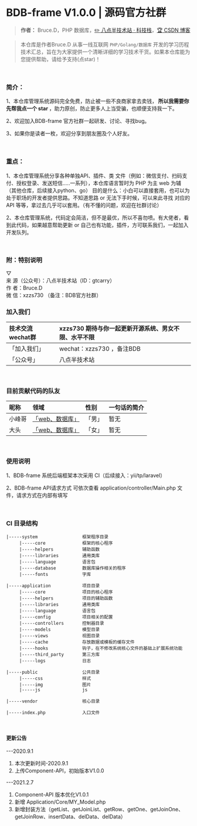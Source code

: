 # BDB-frame V1.0.0 | 源码官方社群

> **作者：** Bruce.D，PHP 数据库，[:pencil2: 八点半技术站 · 科技栈](#)，[:trophy: CSDN 博客](https://blog.csdn.net/qq_40884473)

> 本仓库是作者Bruce.D 从事一线互联网 ```PHP/Golang/数据库``` 开发的学习历程技术汇总，旨在为大家提供一个清晰详细的学习技术干货。如果本仓库能为您提供帮助，请给予支持(点star)！


<br/>  

### 简介：

1、本仓库管理系统源码完全免费，防止被一些不良商家拿去卖钱，<b> 所以我需要你先帮我点一个 star </b>，助力原创，防止更多人上当受骗，也顺便支持我一下。

2、欢迎加入BDB-frame 官方社群一起研发、讨论、寻找bug。

3、如果你是读者一枚，欢迎分享到朋友圈及个人好友。

<br/>

### 重点：

1、本仓库管理系统分享各种单独API、插件、类 文件（例如：微信支付、扫码支付、授权登录、发送短信.....一系列），本仓库语言暂时为 PHP 为主 web 为辅（其他仓库，后续接入python、go）
目的是什么：小白可以直接套用，也可以为处于职场的开发者提供思路。不知道思路 or 无法下手时候，可以来此寻找 对应的API 等等，拿过去几乎可以套用。（有不懂的问题，欢迎在社群讨论）

2、本仓库管理系统，代码定会简洁，但不是最优，所以不喜勿喷。有大佬者，看到此代码，如果越意帮助更新 or 自己也有功能，插件，方可联系我们，一起加入开发队列。 

<br/>

### 附：特别说明 <br/>
▽<br/>
来   源（公众号）：八点半技术站（ID：gtcarry）<br/>
作   者：Bruce.D<br/>
微  信：xzzs730 （备注：BDB官方社群）<br/>


### 加入我们

| 技术交流wechat群 | xzzs730  期待与你一起更新开源系统、男女不限、水平不限|
| :------------- | :----------- |
| 「加入我们」| wechat：xzzs730 ，备注BDB |
| 「公众号」 | 八点半技术站 |
<br/>


### 目前贡献代码的队友

| 昵称 | 领域  | 性别 | 一句话的简介   |
| :------------- | :----------- | :----------- |:----------- |
| 小峰哥| <a href="#">「web、数据库」</a> |「男」 | 暂无 |
| 大头 | <a href="#">「web、数据库」</a> |「女」 | 暂无 |
<br/>


### 使用说明
1、BDB-frame 系统后端框架本次采用 CI（后续接入：yii/tp/laravel）

2、BDB-frame API请求方式 可依次查看 application/controller/Main.php 文件，请求方式在内部有填写

<br/>

### CI 目录结构
    |-----system                 框架程序目录  
         |-----core              框架的核心程序  
         |-----helpers           辅助函数  
         |-----libraries         通用类库  
         |-----language          语言包  
         |-----database          数据库操作相关的程序              
         |-----fonts             字库  
          
    |-----application            项目目录  
         |-----core              项目的核心程序  
         |-----helpers           项目的辅助函数    
         |-----libraries         通用类库  
         |-----language          语言包  
         |-----config            项目相关的配置  
         |-----controllers       控制器目录  
         |-----models            模型目录  
         |-----views             视图目录  
         |-----cache             存放数据或模板的缓存文件  
         |-----hooks             钩子，在不修改系统核心文件的基础上扩展系统功能  
         |-----third_party       第三方库  
         |-----logs              日志  
         
    |-----public                 公共目录  
         |-----css               样式  
         |-----img               图片    
         |-----js                js  
    
    |-----vendor                 核心目录  
     
    |-----index.php              入口文件 


<br/>



#### 更新公告
---2020.9.1
1. 本次更新时间-2020.9.1
2. 上传Component-API，初始版本V1.0.0 

---2021.2.7
1. Component-API 版本优化V1.0.1
2. 新增 Application/Core/MY_Model.php
3. 新增封装方法（getList、getJoinList、getRow、getOne、getJoinOne、getJoinRow、insertData、delData、delData）
